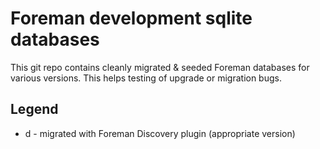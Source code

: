 # Foreman development sqlite databases

This git repo contains cleanly migrated & seeded Foreman databases for various
versions. This helps testing of upgrade or migration bugs.

## Legend

* d - migrated with Foreman Discovery plugin (appropriate version)

